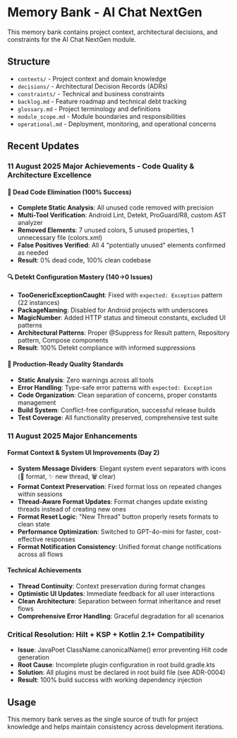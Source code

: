 # Memory Bank - AI Chat NextGen

This memory bank contains project context, architectural decisions, and constraints for the AI Chat NextGen module.

## Structure

- `contexts/` - Project context and domain knowledge
- `decisions/` - Architectural Decision Records (ADRs)
- `constraints/` - Technical and business constraints
- `backlog.md` - Feature roadmap and technical debt tracking
- `glossary.md` - Project terminology and definitions
- `module_scope.md` - Module boundaries and responsibilities
- `operational.md` - Deployment, monitoring, and operational concerns

## Recent Updates

### 11 August 2025 Major Achievements - Code Quality & Architecture Excellence

#### 🧹 Dead Code Elimination (100% Success)
- **Complete Static Analysis**: All unused code removed with precision
- **Multi-Tool Verification**: Android Lint, Detekt, ProGuard/R8, custom AST analyzer
- **Removed Elements**: 7 unused colors, 5 unused properties, 1 unnecessary file (colors.xml)
- **False Positives Verified**: All 4 "potentially unused" elements confirmed as needed
- **Result**: 0% dead code, 100% clean codebase

#### 🔍 Detekt Configuration Mastery (140→0 Issues)
- **TooGenericExceptionCaught**: Fixed with `expected: Exception` pattern (22 instances)
- **PackageNaming**: Disabled for Android projects with underscores
- **MagicNumber**: Added HTTP status and timeout constants, excluded UI patterns
- **Architectural Patterns**: Proper @Suppress for Result pattern, Repository pattern, Compose components
- **Result**: 100% Detekt compliance with informed suppressions

#### 🎯 Production-Ready Quality Standards
- **Static Analysis**: Zero warnings across all tools
- **Error Handling**: Type-safe error patterns with `expected: Exception`
- **Code Organization**: Clean separation of concerns, proper constants management
- **Build System**: Conflict-free configuration, successful release builds
- **Test Coverage**: All functionality preserved, comprehensive test suite

### 11 August 2025 Major Enhancements

#### Format Context & System UI Improvements (Day 2)
- **System Message Dividers**: Elegant system event separators with icons (🔄 format, ✨ new thread, 🗑️ clear)
- **Format Context Preservation**: Fixed format loss on repeated changes within sessions
- **Thread-Aware Format Updates**: Format changes update existing threads instead of creating new ones
- **Format Reset Logic**: "New Thread" button properly resets formats to clean state
- **Performance Optimization**: Switched to GPT-4o-mini for faster, cost-effective responses
- **Format Notification Consistency**: Unified format change notifications across all flows

#### Technical Achievements
- **Thread Continuity**: Context preservation during format changes
- **Optimistic UI Updates**: Immediate feedback for all user interactions
- **Clean Architecture**: Separation between format inheritance and reset flows
- **Comprehensive Error Handling**: Graceful degradation for all scenarios

### Critical Resolution: Hilt + KSP + Kotlin 2.1+ Compatibility
- **Issue**: JavaPoet ClassName.canonicalName() error preventing Hilt code generation
- **Root Cause**: Incomplete plugin configuration in root build.gradle.kts
- **Solution**: All plugins must be declared in root build file (see ADR-0004)
- **Result**: 100% build success with working dependency injection

## Usage

This memory bank serves as the single source of truth for project knowledge and helps maintain consistency across development iterations.

